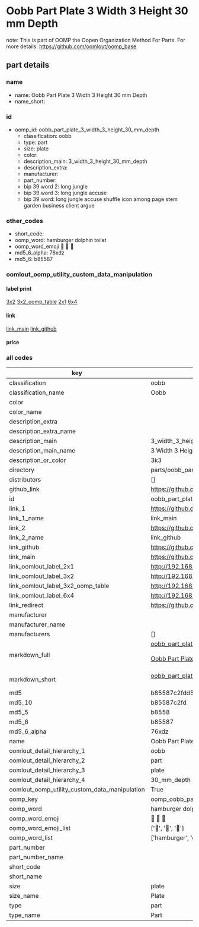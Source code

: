 # Oobb Part Plate 3 Width 3 Height 30 mm Depth  

note: This is part of OOMP the Oopen Organization Method For Parts. For more details: https://github.com/oomlout/oomp_base

##  part details
  







### name
* name: Oobb Part Plate 3 Width 3 Height 30 mm Depth
* name_short: 
### id
* oomp_id: oobb_part_plate_3_width_3_height_30_mm_depth
  * classification: oobb
  * type: part
  * size: plate
  * color: 
  * description_main: 3_width_3_height_30_mm_depth
  * description_extra: 
  * manufacturer: 
  * part_number: 
  * bip 39 word 2: long jungle
  * bip 39 word 3: long jungle accuse
  * bip 39 word: long jungle accuse shuffle icon among page stem garden business client argue

### other_codes
* short_code: 
* oomp_word: hamburger dolphin toilet
* oomp_word_emoji :hamburger: :dolphin: :toilet:
* md5_6_alpha: 76xdz
* md5_6: b85587






### oomlout_oomp_utility_custom_data_manipulation
#### label print
[3x2](http://192.168.1.245:1112/?label=oomp%2076xdz)
[3x2_oomp_table](http://192.168.1.108:1112/?label=oomp%2076xdz)
[2x1](http://192.168.1.242:1112/?label=oomp%2076xdz)
[6x4](http://192.168.1.55:1112/?label=oomp%2076xdz)    

#### link

[link_main](https://github.com/oomlout/oomlout_oomp_version_1_messy/tree/main/parts/oobb_part_plate_3_width_3_height_30_mm_depth) [link_github](https://github.com/oomlout/oomlout_oomp_version_1_messy/tree/main/parts/oobb_part_plate_3_width_3_height_30_mm_depth)                             

#### price







### all codes 
| key | value |  
| --- | --- |  
| classification | oobb |  
| classification_name | Oobb |  
| color |  |  
| color_name |  |  
| description_extra |  |  
| description_extra_name |  |  
| description_main | 3_width_3_height_30_mm_depth |  
| description_main_name | 3 Width 3 Height 30 mm Depth |  
| description_or_color | 3k3 |  
| directory | parts/oobb_part_plate_3_width_3_height_30_mm_depth |  
| distributors | [] |  
| github_link | https://github.com/oomlout/oomlout_oomp_part_src/tree/main/parts/oobb_part_plate_3_width_3_height_30_mm_depth |  
| id | oobb_part_plate_3_width_3_height_30_mm_depth |  
| link_1 | https://github.com/oomlout/oomlout_oomp_version_1_messy/tree/main/parts/oobb_part_plate_3_width_3_height_30_mm_depth |  
| link_1_name | link_main |  
| link_2 | https://github.com/oomlout/oomlout_oomp_version_1_messy/tree/main/parts/oobb_part_plate_3_width_3_height_30_mm_depth |  
| link_2_name | link_github |  
| link_github | https://github.com/oomlout/oomlout_oomp_version_1_messy/tree/main/parts/oobb_part_plate_3_width_3_height_30_mm_depth |  
| link_main | https://github.com/oomlout/oomlout_oomp_version_1_messy/tree/main/parts/oobb_part_plate_3_width_3_height_30_mm_depth |  
| link_oomlout_label_2x1 | http://192.168.1.242:1112/?label=oomp%2076xdz |  
| link_oomlout_label_3x2 | http://192.168.1.245:1112/?label=oomp%2076xdz |  
| link_oomlout_label_3x2_oomp_table | http://192.168.1.108:1112/?label=oomp%2076xdz |  
| link_oomlout_label_6x4 | http://192.168.1.55:1112/?label=oomp%2076xdz |  
| link_redirect | https://github.com/oomlout/oomlout_oomp_version_1_messy/tree/main/parts/oobb_part_plate_3_width_3_height_30_mm_depth |  
| manufacturer |  |  
| manufacturer_name |  |  
| manufacturers | [] |  
| markdown_full | [oobb_part_plate_3_width_3_height_30_mm_depth](none)<br>[](none)<br>[Oobb Part Plate 3 Width 3 Height 30 Mm Depth](none)<br><br> |  
| markdown_short | [oobb_part_plate_3_width_3_height_30_mm_depth](none)<br><br> |  
| md5 | b85587c2fdd553dc1fb82c76035e441e |  
| md5_10 | b85587c2fd |  
| md5_5 | b8558 |  
| md5_6 | b85587 |  
| md5_6_alpha | 76xdz |  
| name | Oobb Part Plate 3 Width 3 Height 30 mm Depth |  
| oomlout_detail_hierarchy_1 | oobb |  
| oomlout_detail_hierarchy_2 | part |  
| oomlout_detail_hierarchy_3 | plate |  
| oomlout_detail_hierarchy_4 | 30_mm_depth |  
| oomlout_oomp_utility_custom_data_manipulation | True |  
| oomp_key | oomp_oobb_part_plate_3_width_3_height_30_mm_depth |  
| oomp_word | hamburger dolphin toilet |  
| oomp_word_emoji | :hamburger: :dolphin: :toilet: |  
| oomp_word_emoji_list | [':hamburger:', ':dolphin:', ':toilet:'] |  
| oomp_word_list | ['hamburger', 'dolphin', 'toilet'] |  
| part_number |  |  
| part_number_name |  |  
| short_code |  |  
| short_name |  |  
| size | plate |  
| size_name | Plate |  
| type | part |  
| type_name | Part |  
